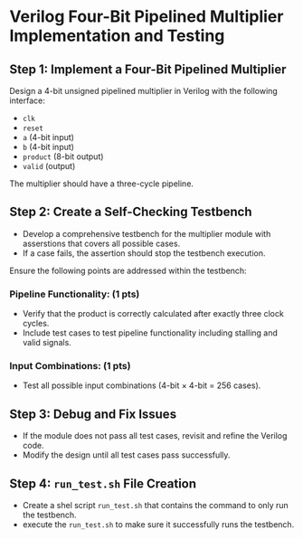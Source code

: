 # Verilog Four-Bit Pipelined Multiplier Implementation and Testing

## Step 1: Implement a Four-Bit Pipelined Multiplier
Design a 4-bit unsigned pipelined multiplier in Verilog with the following interface:
- `clk`
- `reset`
- `a` (4-bit input)
- `b` (4-bit input)
- `product` (8-bit output)
- `valid` (output)

The multiplier should have a three-cycle pipeline.

## Step 2: Create a Self-Checking Testbench
- Develop a comprehensive testbench for the multiplier module with asserstions that covers all possible cases.  
- If a case fails, the assertion should stop the testbench execution. 

Ensure the following points are addressed within the testbench:

### Pipeline Functionality: (1 pts)
   - Verify that the product is correctly calculated after exactly three clock cycles.
   - Include test cases to test pipeline functionality including stalling and valid signals.

### Input Combinations: (1 pts)
   - Test all possible input combinations (4-bit × 4-bit = 256 cases).


## Step 3: Debug and Fix Issues
- If the module does not pass all test cases, revisit and refine the Verilog code.
- Modify the design until all test cases pass successfully.

## Step 4: `run_test.sh` File Creation
- Create a shel script `run_test.sh` that contains the command to only run the testbench.
- execute the `run_test.sh` to make sure it successfully runs the testbench.